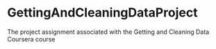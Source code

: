 # GettingAndCleaningDataProject
The project assignment associated with the Getting and Cleaning Data Coursera course
